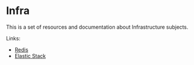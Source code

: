 # Infra

This is a set of resources and documentation about Infrastructure subjects.

Links:

* [Redis](./redis/redis.md)
* [Elastic Stack](./elastic-stack/elastic-stack.md)

